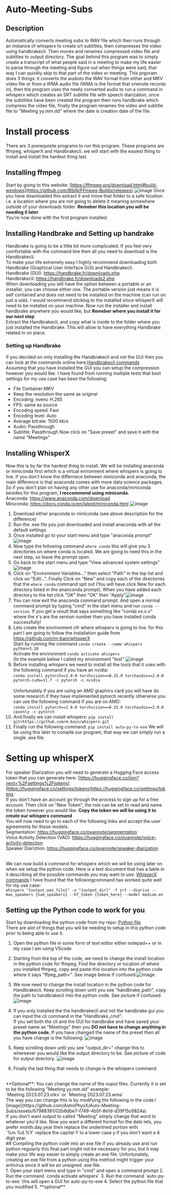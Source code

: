 # Auto-Meeting-Subs
## Description
Automatically converts meeting subs to WAV file which then runs through an instance of whisperx to create srt subtitles, then compresses the video using handbrakecli. Then moves and renames compressed video file and subtitles to output directory.
The goal behind this program was to simply create a transcript of what people said in a meeting to make my life easier to parse through the meeting and figure out when things were said, that way I can quickly skip to that part of the video or meeting. This prgoram does 3 things: it converts the audioto the WAV format from either and MKV video file or from a WMA audio file (WMA is the format that onenote records in), then the program uses the newly converted audio to run a command in whisperx which creates an SRT subtitle file with speech diarization, once the subtitiles have been created the program then runs handbrake which compress the video file, finally the program renames the video and subtitle file to "Meeting yy.mm.dd" where the date is creation date of the file.
# Install process
There are 3 prerequisite programs to run this program. These programs are ffmpeg, whisperX and Handbrakecli. we will start with the easiest thing to install and install the hardest thing last.
## Installing ffmpeg
Start by going to this website: [https://ffmpeg.org/download.html#build-windows](https://github.com/BtbN/FFmpeg-Builds/releases)
![image](https://github.com/AstroPhysX/Auto-Meeting-Subs/assets/67988361/d64fcdcc-9708-41f9-87ff-57981f6cb69b)
Once you have downloaded this extract it and move that folder to a safe location i.e. a location where you are not going to delete it meaning somewhere outside of your downloads folder. **Remeber this location you will be needing it later**<br />
You're now done with the first program installed.
## Installing Handbrake and Setting up handrake
Handbrake is going to be a little bit more complicated. If you feel very comfortable with the command line then all you need to download is the Handbrakecli. <br />
To make your life extremely easy I highly recommend downloading both Handbrake (Graphical User Interface GUI) and Handbrakecli.<br />
Handbrake (GUI): https://handbrake.fr/downloads.php <br />
Handbrakecli: https://handbrake.fr/downloads2.php <br />
When downloading you will have the option between a portable or an installer, you can choose either one. The portable version just means it is self contained and does not need to be installed on the machine (can run on just a usb). I would recommend sticking to the installed since whisperX will need to be installed on your machine.
Now run the installer and install handbrake anywhere you would like, but **Remeber where you install it for our next step**<br />
Extract the Handbrakecli, and copy what is inside to the folder where you just installed the Handbrake. This will allow to have everything Handbrake related in on place.
### Setting up Handbrake
If you decided on only installing the Handbrakecli and not the GUI then you can look at the commands online here:[Handbrakecli commands](https://handbrake.fr/docs/en/latest/cli/command-line-reference.html)<br />
Assuming that you have installed the GUI you can setup the compression however you would like. I have found from running multiple tests that best settings for my use case has been the following:
* File Container:MKV
* Keep the resolution the same as original
* Encoding: nvenc H.265
* FPS: same as source
* Encoding speed: Fast
* Encoding level: Auto
* Average bitrate: 1500 kb/s
* Audio: Passthrough
* Subtitle: Passthrough
Now click on "Save preset" and save it with the name "Meetings"
## Installing WhisperX
Now this is by far the hardest thing to install. We will be installing anaconda or miniconda first which is a virtual enironment where whisperx is going to live. If you don't know the differnece between miniconda and anaconda, the main difference is that anaconda comes with more data science packages. <br /> 
So if you don't plan on having any other use for anaconda/miniconda besides for this program, **I reccommend using miniconda.** <br />
Anaconda: https://www.anaconda.com/download <br/>
Miniconda: https://docs.conda.io/en/latest/miniconda.html ![image](https://github.com/AstroPhysX/Auto-Meeting-Subs/assets/67988361/363d2ebc-46e3-4685-bfe6-58627fda3c69) <br/>
1. Download either anaconda or miniconda (see above description for the difference)<br/>
2. Run the .exe file you just downloaded and install anaconda with all the default settings.<br />
3. Once installed go to your start menu and type "anaconda prompt" ![image](https://github.com/AstroPhysX/Auto-Meeting-Subs/assets/67988361/d3ee4212-676d-4f95-87c9-07a53e923ae2) <br/>
4. Now type the following command `where conda` this will give you 3 directories on where conda is located. We are going to need this in the next step, so leave the prompt open.<br/>
5. Go back to the start menu and type "View advanced system settings"![image](https://github.com/AstroPhysX/Auto-Meeting-Subs/assets/67988361/e4a56773-95f2-45ef-b2a9-66670f1e08d8) <br/>
6. Click on "Environment Variables..." then select "Path" in the top list and click on "Edit...". Finally Click on "New" and copy each of the directories that the `where conda` command spit out (You will have click New for each directory listed in the ananconda prompt). When you have added each directory to the list click "OK" then "OK" then "Apply"![image](https://github.com/AstroPhysX/Auto-Meeting-Subs/assets/67988361/46519a0d-d16f-4ce1-be9e-12ebd83fbf95) <br/>
7. You can now exit the anaconda command prompt. And open a normal command prompt by typing "cmd" in the start menu and run `conda --version`. If you get a result that says something like "conda xx.x.x" where the x's are the version number then you have installed conda successfully!
8. Lets create the environment ofr where whisperx is going to live. for this part I am going to follow the installation guide from https://github.com/m-bain/whisperX <br />
Start by running the command `conda create --name whisperx python=3.10` <br />
Activate the environment `conda activate whisperx`<br />
(In the example below I called my environment "test"
![image](https://github.com/AstroPhysX/Auto-Meeting-Subs/assets/67988361/f10e8f68-2db8-47d7-a916-92559b9eac83) <br />
9. Before installing whisperx we need to install all the tools that it uses with the following command if you have an nvidia:<br /> `conda install pytorch==2.0.0 torchvision==0.15.0 torchaudio==2.0.0 pytorch-cuda=11.7 -c pytorch -c nvidia`<br /><br /> Unfortunately if you are using an AMD graphics card you will have do some research if they have implemented pytorch recently otherwise you can use the following command if you are on AMD:<br /> `conda install pytorch==2.0.0 torchvision==0.15.0 torchaudio==2.0.0 cpuonly -c pytorch`
10. And finally we can install whisperx: `pip install git+https://github.com/m-bain/whisperx.git`
11. Finally run the following command: `pip install auto-py-to-exe` We will be using this later to compile our program, that way we can simply run a single .exe file.
# Setting up whisperX
For speaker Diarization you will need to generate a Hugging Face access token that you can generate here: [https://huggingface.co/join?next=%2Fsettings%2Ftokens](https://huggingface.co/settings/tokens)https://huggingface.co/settings/tokens <br /> If you don't have an account go through the process to sign up for a free account. Then click on "New Token", the role can be set to read and name the token however you would like. **Copy the token we will be using it to create our whisperx command**<br />
You will now need to go to each of the following links and accept the user agreements for these models:<br />
Segmentation: https://huggingface.co/pyannote/segmentation <br />
Voice Activity Detection (VAD): https://huggingface.co/pyannote/voice-activity-detection <br />
Speaker Diariztion: https://huggingface.co/pyannote/speaker-diarization <br /><br />

We can now build a command for whisperx which we will be using later on when we setup the python code. Here is a text document that has a table in it describing all the possible commands you may want to use: [WhisperX commands](https://github.com/AstroPhysX/Auto-Meeting-Subs/blob/main/WhisperX%20commands.txt)
I have found that the followingcommand has worked quite well for my use case:<br/>
`whisperx "{output_wav_file}" -o "{output_dir}" -f srt --diarize --max_speakers {num_speakers} --hf_token {token_here} --model medium.en`
## Setting up the Python code to work for you
Start by downloading the python code from my repo: [Python file](https://github.com/AstroPhysX/Auto-Meeting-Subs/blob/main/Auto%20Research%20meeting%20subs%20mkv%20or%20wma.py)<br />
There are alot of things that you will be needing to setup in this python code prior to being able to use it.<br />
1. Open the python file in some form of text editor either notepad++ or in my case I am using VScode
2. Starting from the top of the code, we need to change the install location in the python code for ffmpeg. Find the directory or location of where you installed ffmpeg, copy and paste this location into the python code where it says "ffpeg_path=". See image below if confused.![image](https://github.com/AstroPhysX/Auto-Meeting-Subs/assets/67988361/709e4727-c683-45d3-b9c3-47bbc315f536)
3. We now need to change the install location in the python code for Handbrakecli. Keep scrolling down until you see "handbrake_path", copy the path to handbrakecli into the python code. See picture if confused. ![image](https://github.com/AstroPhysX/Auto-Meeting-Subs/assets/67988361/85d64445-71b9-49e5-9dc1-b02f82f679d1)

4. If you only installed the the handbrakecli and not the handbrake gui you can input the cli command in the "Handbrake_cmd".<br /> If you set both the cli and the GUI for handbrake and have saved your preset name as "Meetings" then you **DO not have to change anything in the python code**, If you have changed the name of the preset then all you have change is the following: ![image](https://github.com/AstroPhysX/Auto-Meeting-Subs/assets/67988361/ebbfd7f3-0bbf-4eef-bb8d-dcb60efb89ff)
5. Keep scrolling down until you see "output_dir=" change this to whereever you would like the output directory to be. See picture of code for output directory. ![image](https://github.com/AstroPhysX/Auto-Meeting-Subs/assets/67988361/b56fca4d-921a-4420-a34e-74081dc19ba7)
6. Finally the last thing that needs to change is the whisperx command.
<br/>
**Optional**: You can change the name of the ouput files. Currently it is set to be the following "Meeting yy.mm.dd" example:<br /> `Meeting 2023.07.23.mkv` or `Meeting 2023.07.23.wma`<br />
The way you can change this is by modifying the following in the code:![image](https://github.com/AstroPhysX/Auto-Meeting-Subs/assets/67988361/02b6dbe7-f749-4b5f-8e1d-d39f15c6824a) <br /> If you don't want output to called "Meeting" simply change that word to whatever you'd like. Now you want a different format for the date lets, you prefer month.day.year then replace the underlined portion with `%m.%d.%Y` replace the capital Y to a lower case y if you don't want a 4 digit year.<br />
## Compiling the python code into an exe file
If you already use and run python regularly this final part might not be necessary for you, but it may make your life way easier to simply create an exe file. Unfortunately, creating an exe file from a python using this method might trigger your antivirus since it will be an unsigned .exe file.<br />
1. Open your start menu and type in "cmd" and open a command prompt
2. Run the command `conda activate whisperx`
3. Run the command `auto-py-to-exe` this will open a GUI for auto-py-to-exe
4. Select the python file that you modified
5. **optional** 



